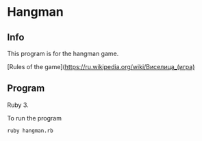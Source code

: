 # Hangman
## Info
This program is for the hangman game.

[Rules of the game](https://ru.wikipedia.org/wiki/Виселица_(игра)

## Program
Ruby 3.

To run the program

```
ruby hangman.rb
```
